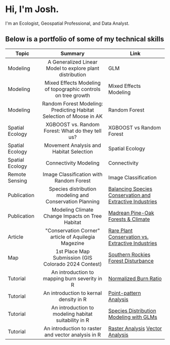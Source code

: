 # Hi, I'm Josh. 
I'm an Ecologist, Geospatial Professional, and Data Analyst.

## Below is a portfolio of some of my technical skills

| Topic                  | Summary                                                     | Link |
| -------------          |:-------------:                                              |------|
| Modeling               | A Generalized Linear Model to explore plant distribution    | GLM      | 
| Modeling               | Mixed Effects Modeling of topographic controls on tree growth   | Mixed Effects Modeling   | 
| Modeling               | Random Forest Modeling: Predicting Habitat Selection of Moose in AK | Random Forest  |
| Spatial Ecology        | XGBOOST vs. Random Forest: What do they tell us?            | XGBOOST vs Random Forest  |
| Spatial Ecology        | Movement Analysis and Habitat Selection                | Spatial Ecology       |
| Spatial Ecology        | Connectivity Modeling                                    | Connectivity      |
| Remote Sensing         | Image Classification with Random Forest                  | Image Classification |
| Publication              | Species distribution modeling and Conservation Planning  | [Balancing Species Conservation and Extractive Industries](https://github.com/RandomForestz/Spatial-Ecology-Portfolio/blob/main/land-11-02012-v2-1.pdf)        |
| Publication             |  Modeling Climate Change Impacts on Tree Habitat  | [Madrean Pine-Oak Forests & Climate](https://github.com/RandomForestz/Spatial-Ecology-Portfolio/blob/main/fevo-11-1086062-1.pdf)  |
| Article                 | "Conservation Corner" article of Aquilegia Magezine        | [Rare Plant Conservation vs. Extractive Industries](https://github.com/RandomForestz/Spatial-Ecology-Portfolio/blob/main/Aquilegia_2023.pdf) |
| Map                      | 1st Place Map Submission (GIS Colorado 2024 Contest)       | [Southern Rockies Forest Disturbance](https://github.com/RandomForestz/Spatial-Ecology-Portfolio/blob/main/southernrockiesmap.pdf)  |
| Tutorial               | An introduction to mapping burn severity in R | [Normalized Burn Ratio](https://github.com/RandomForestz/Spatial-Ecology-Portfolio/blob/main/Burn-ratio.pdf)
| Tutorial               | An introduction to kernal density in R | [Point-pattern Analysis](https://github.com/RandomForestz/Spatial-Ecology-Portfolio/blob/main/Point_Pattern_Analysis.pdf)
| Tutorial                | An introduction to modeling habitat suitability in R | [Species Distribution Modeling with GLMs](https://rpubs.com/GeospatialEcologist/SDM)
| Tutorial | An introduction to raster and vector analysis in R | [Raster Analysis](https://rpubs.com/GeospatialEcologist/SpatialRaster) [Vector Analysis](https://rpubs.com/GeospatialEcologist/SpatialVector)
